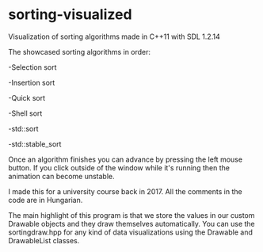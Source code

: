 # sorting-visualized
Visualization of sorting algorithms made in C++11 with SDL 1.2.14

The showcased sorting algorithms in order:

-Selection sort

-Insertion sort

-Quick sort

-Shell sort

-std::sort

-std::stable_sort

Once an algorithm finishes you can advance by pressing the left mouse button.
If you click outside of the window while it's running then the animation can become unstable.

I made this for a university course back in 2017. All the comments in the code are in Hungarian.

The main highlight of this program is that we store the values in our custom Drawable objects and they draw themselves automatically.
You can use the sortingdraw.hpp for any kind of data visualizations using the Drawable and DrawableList classes.
